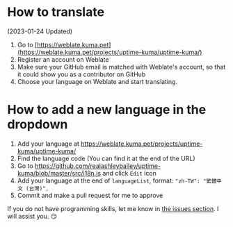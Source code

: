 # How to translate 

(2023-01-24 Updated)

1. Go to [https://weblate.kuma.pet](https://weblate.kuma.pet/projects/uptime-kuma/uptime-kuma/)
2. Register an account on Weblate
3. Make sure your GitHub email is matched with Weblate's account, so that it could show you as a contributor on GitHub
4. Choose your language on Weblate and start translating.

# How to add a new language in the dropdown

1. Add your language at https://weblate.kuma.pet/projects/uptime-kuma/uptime-kuma/
2. Find the language code (You can find it at the end of the URL)
3. Go to https://github.com/realashleybailey/uptime-kuma/blob/master/src/i18n.js and click `Edit` icon
4. Add your language at the end of `languageList`, format: `"zh-TW": "繁體中文 (台灣)",`
5. Commit and make a pull request for me to approve

If you do not have programming skills, let me know in [the issues section](https://github.com/realashleybailey/uptime-kuma/issues). I will assist you. 😏
